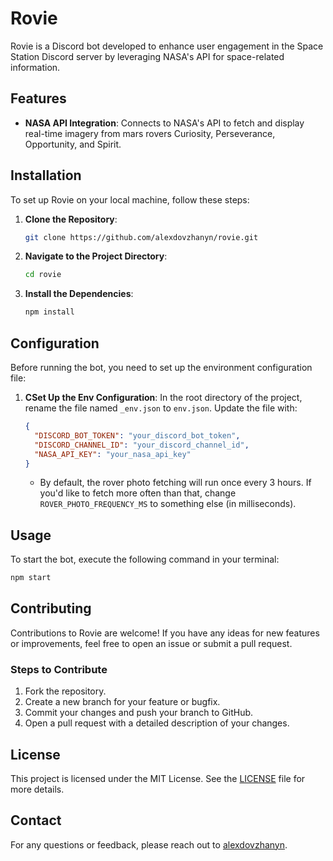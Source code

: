 
# Rovie

Rovie is a Discord bot developed to enhance user engagement in the Space Station Discord server by leveraging NASA's API for space-related information.

## Features

- **NASA API Integration**: Connects to NASA's API to fetch and display real-time imagery from mars rovers Curiosity, Perseverance, Opportunity, and Spirit.

## Installation

To set up Rovie on your local machine, follow these steps:

1. **Clone the Repository**:
   ```sh
   git clone https://github.com/alexdovzhanyn/rovie.git
   ```
2. **Navigate to the Project Directory**:
   ```sh
   cd rovie
   ```
3. **Install the Dependencies**:
   ```sh
   npm install
   ```

## Configuration

Before running the bot, you need to set up the environment configuration file:

1. **CSet Up the Env Configuration**:
   In the root directory of the project, rename the file named `_env.json` to `env.json`. Update the file with:
   ```json
   {
     "DISCORD_BOT_TOKEN": "your_discord_bot_token",
     "DISCORD_CHANNEL_ID": "your_discord_channel_id",
     "NASA_API_KEY": "your_nasa_api_key"
   }
   ```
   - By default, the rover photo fetching will run once every 3 hours. If you'd like to fetch more often than that,
   change `ROVER_PHOTO_FREQUENCY_MS` to something else (in milliseconds).

## Usage

To start the bot, execute the following command in your terminal:
```sh
npm start
```

## Contributing

Contributions to Rovie are welcome! If you have any ideas for new features or improvements, feel free to open an issue or submit a pull request.

### Steps to Contribute

1. Fork the repository.
2. Create a new branch for your feature or bugfix.
3. Commit your changes and push your branch to GitHub.
4. Open a pull request with a detailed description of your changes.

## License

This project is licensed under the MIT License. See the [LICENSE](LICENSE) file for more details.

## Contact

For any questions or feedback, please reach out to [alexdovzhanyn](https://github.com/alexdovzhanyn).
